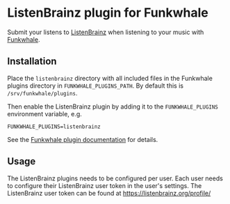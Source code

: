 # ListenBrainz plugin for Funkwhale

Submit your listens to [ListenBrainz](https://listenbrainz.org) when listening
to your music with [Funkwhale](https://funkwhale.audio/).

## Installation

Place the `listenbrainz` directory with all included files in the Funkwhale
plugins directory in `FUNKWHALE_PLUGINS_PATH`. By default this is `/srv/funkwhale/plugins`.

Then enable the ListenBrainz plugin by adding it to the `FUNKWHALE_PLUGINS`
environment variable, e.g.

    FUNKWHALE_PLUGINS=listenbrainz

See the [Funkwhale plugin documentation](https://docs.funkwhale.audio/developers/plugins.html) for details.

## Usage

The ListenBrainz plugins needs to be configured per user. Each user needs to
configure their ListenBrainz user token in the user's settings. The ListenBrainz
user token can be found at https://listenbrainz.org/profile/
